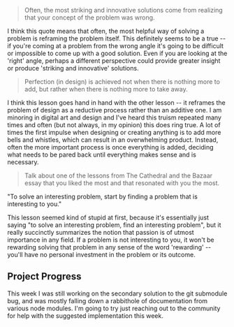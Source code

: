 > Often, the most striking and innovative solutions come from realizing that your concept of the problem was wrong.

I think this quote means that often, the most helpful way of solving a problem is reframing the problem itself. This definitely seems to be a true -- if you're coming at a problem from the wrong angle it's going to be difficult or impossible to come up with a good solution. Even if you are looking at the 'right' angle, perhaps a different perspective could provide greater insight or produce 'striking and innovative' solutions.

> Perfection (in design) is achieved not when there is nothing more to add, but rather when there is nothing more to take away.

I think this lesson goes hand in hand with the other lesson -- it reframes the problem of design as a reductive process rather than an additive one. I am minoring in digital art and design and I've heard this truism repeated many times and often (but not always, in my opinion) this does ring true. A lot of times the first impulse when designing or creating anything is to add more bells and whistles, which can result in an overwhelming product. Instead, often the more important process is once everything is added, deciding what needs to be pared back until everything makes sense and is necessary.

> Talk about one of the lessons from The Cathedral and the Bazaar essay that you liked the most and that resonated with you the most.

"To solve an interesting problem, start by finding a problem that is interesting to you."

This lesson seemed kind of stupid at first, because it's essentially just saying "to solve an interesting problem, find an interesting problem", but it really succinctly summarizes the notion that passion is of utmost importance in any field. If a problem is not interesting to you, it won't be rewarding solving that problem in any sense of the word 'rewarding' -- you'll have no personal investment in the problem or its outcome.

## Project Progress

This week I was still working on the secondary solution to the git submodule bug, and was mostly falling down a rabbithole of documentation from various node modules. I'm going to try just reaching out to the community for help with the suggested implementation this week.
